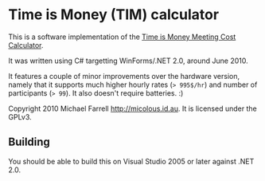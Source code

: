 # Time is Money (TIM) calculator #

This is a software implementation of the [Time is Money Meeting Cost Calculator](http://thedilbertstore.com/products/84531-time-is-money-meeting-cost-calculator).

It was written using C# targetting WinForms/.NET 2.0, around June 2010.

It features a couple of minor improvements over the hardware version, namely that it supports much higher hourly rates (`> 995$/hr`) and number of participants (`> 99`).  It also doesn't require batteries. :)

Copyright 2010 Michael Farrell <http://micolous.id.au>.  It is licensed under the GPLv3.

## Building ##

You should be able to build this on Visual Studio 2005 or later against .NET 2.0.
